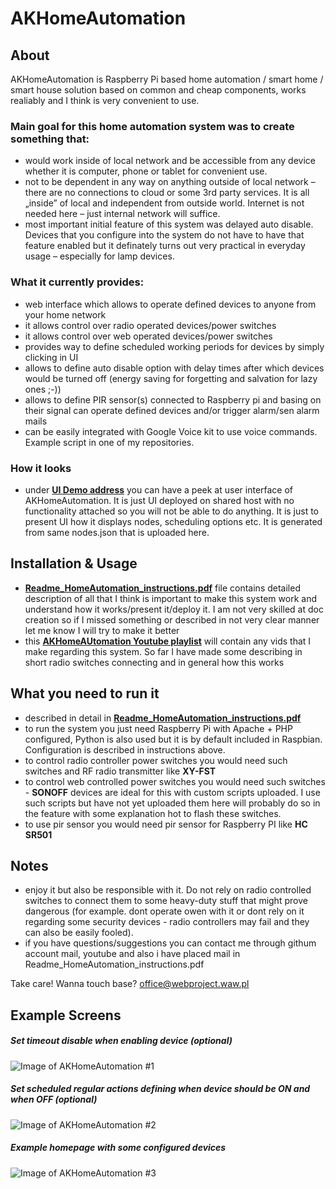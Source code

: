 # AKHomeAutomation

## About

AKHomeAutomation is Raspberry Pi based home automation / smart home / smart house solution based on common and cheap components, works realiably and I think is very convenient to use.

### Main goal for this home automation system was to create something that:
- would work inside of local network and be accessible from any device whether it is computer, phone or tablet for convenient use.
- not to be dependent in any way on anything outside of local network – there are no connections to cloud or some 3rd party services. It is all „inside” of local and independent from outside world. Internet is not needed here – just internal network will suffice.
- most important initial feature of this system was delayed auto disable. Devices that you configure into the system do not have to have that feature enabled but it definately turns out very practical in everyday usage – especially for lamp devices.

### What it currently provides:
- web interface which allows to operate defined devices to anyone from your home network
- it allows control over radio operated devices/power switches
- it allows control over web operated devices/power switches
- provides way to define scheduled working periods for devices by simply clicking in UI
- allows to define auto disable option with delay times after which devices would be turned off (energy saving for forgetting and salvation for lazy ones ;-))
- allows to define PIR sensor(s) connected to Raspberry pi and basing on their signal can operate defined devices and/or trigger alarm/sen alarm mails
- can be easily integrated with Google Voice kit to use voice commands. Example script in one of my repositories.

### How it looks
- under **<a href="http://cultrides.com/test/Github/AKHomeAutomation" target="_blank">UI Demo address</a>** you can have a peek at user interface of AKHomeAutomation. It is just UI deployed on shared host with no functionality attached so you will not be able to do anything. It is just to present UI how it displays nodes, scheduling options  etc. It is generated from same nodes.json that is uploaded here.

## Installation & Usage

- **<a href="https://github.com/Sznapsollo/AKHomeAutomation/blob/master/Readme_HomeAutomation_instructions.pdf" target="_blank">Readme_HomeAutomation_instructions.pdf</a>** file contains detailed description of all that I think is important to make this system work and understand how it works/present it/deploy it. I am not very skilled at doc creation so if I missed something or described in not very clear manner let me know I will try to make it better
- this **<a href="https://www.youtube.com/watch?v=C19ARWDYR3c&list=PLjd2MVjW6mhFygrvXyVcdNoq6pHK8MdUW" target="_blank">AKHomeAUtomation Youtube playlist</a>** will contain any vids that I make regarding this system. So far I have made some describing in short radio switches connecting and in general how this works

## What you need to run it

- described in detail in **<a href="https://github.com/Sznapsollo/AKHomeAutomation/blob/master/Readme_HomeAutomation_instructions.pdf" target="_blank">Readme_HomeAutomation_instructions.pdf</a>**
- to run the system you just need Raspberry Pi with Apache + PHP configured, Python is also used but it is by default included in Raspbian. Configuration is described in instructions above.
- to control radio controller power switches you would need such switches and RF radio transmitter like **XY-FST**
- to control web controlled power switches you would need such switches - **SONOFF** devices are ideal for this with custom scripts uploaded. I use such scripts but have not yet uploaded them here will probably do so in the feature with some explanation hot to flash these switches.
- to use pir sensor you would need pir sensor for Raspberry PI like **HC SR501**

## Notes
- enjoy it but also be responsible with it. Do not rely on radio controlled switches to connect them to some heavy-duty stuff that might prove dangerous (for example. dont operate owen with it or dont rely on it regarding some security devices - radio controllers may fail and they can also be easily fooled).
- if you have questions/suggestions you can contact me through githum account mail, youtube and also i have placed mail in Readme_HomeAutomation_instructions.pdf

Take care!
Wanna touch base? office@webproject.waw.pl

## Example Screens

##### Set timeout disable when enabling device (optional)
![Image of AKHomeAutomation #1](http://cultrides.com/test/Github/AKHomeAutomation/screen2.JPG)

##### Set scheduled regular actions defining when device should be ON and when OFF (optional)
![Image of AKHomeAutomation #2](http://cultrides.com/test/Github/AKHomeAutomation/screen1.JPG)

##### Example homepage with some configured devices
![Image of AKHomeAutomation #3](http://cultrides.com/test/Github/AKHomeAutomation/screen3.JPG)
